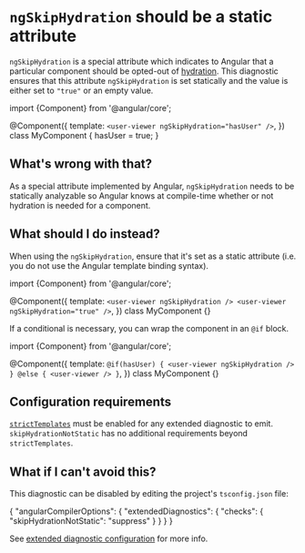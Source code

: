 # `ngSkipHydration` should be a static attribute

`ngSkipHydration` is a special attribute which indicates to Angular that a particular component should be opted-out of [hydration](guide/hydration).
This diagnostic ensures that this attribute `ngSkipHydration` is set statically and the value is either set to `"true"` or an empty value.

<docs-code language="typescript">

import {Component} from '@angular/core';

@Component({
  template: `<user-viewer ngSkipHydration="hasUser" />`,
})
class MyComponent {
  hasUser = true;
}

</docs-code>

## What's wrong with that?

As a special attribute implemented by Angular, `ngSkipHydration` needs to be statically analyzable so Angular knows at compile-time whether or not hydration is needed for a component.

## What should I do instead?

When using the `ngSkipHydration`, ensure that it's set as a static attribute (i.e. you do not use the Angular template binding syntax).

<docs-code language="typescript">

import {Component} from '@angular/core';

@Component({
  template: `
    <user-viewer ngSkipHydration />
    <user-viewer ngSkipHydration="true" />
  `,
})
class MyComponent {}

</docs-code>

If a conditional is necessary, you can wrap the component in an `@if` block.

<docs-code language="html">

import {Component} from '@angular/core';

@Component({
  template: `
    @if(hasUser) {
      <user-viewer ngSkipHydration />
    } @else {
      <user-viewer />
    }
  `,
})
class MyComponent {}

</docs-code>

## Configuration requirements

[`strictTemplates`](tools/cli/template-typecheck#strict-mode) must be enabled for any extended diagnostic to emit.
`skipHydrationNotStatic` has no additional requirements beyond `strictTemplates`.

## What if I can't avoid this?

This diagnostic can be disabled by editing the project's `tsconfig.json` file:

<docs-code language="json">
{
  "angularCompilerOptions": {
    "extendedDiagnostics": {
      "checks": {
        "skipHydrationNotStatic": "suppress"
      }
    }
  }
}
</docs-code>

See [extended diagnostic configuration](extended-diagnostics#configuration) for more info.
